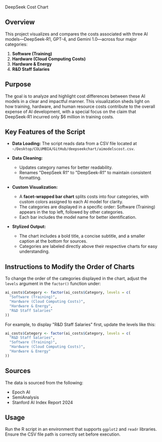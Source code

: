 DeepSeek Cost Chart

## Overview
This project visualizes and compares the costs associated with three AI models—DeepSeek-R1, GPT-4, and Gemini 1.0—across four major categories:

1. **Software (Training)**
2. **Hardware (Cloud Computing Costs)**
3. **Hardware & Energy**
4. **R&D Staff Salaries**

## Purpose
The goal is to analyze and highlight cost differences between these AI models in a clear and impactful manner. This visualization sheds light on how training, hardware, and human resource costs contribute to the overall expense of AI development, with a special focus on the claim that DeepSeek-R1 incurred only $6 million in training costs.

## Key Features of the Script

- **Data Loading:**
  The script reads data from a CSV file located at `~/Desktop/COLUMBIA/GitHub/deepseekchart/aimodelscost.csv`.

- **Data Cleaning:**
  - Updates category names for better readability.
  - Renames "DeepSeek R1" to "DeepSeek-R1" to maintain consistent formatting.

- **Custom Visualization:**
  - A **facet-wrapped bar chart** splits costs into four categories, with custom colors assigned to each AI model for clarity.
  - The categories are displayed in a specific order: Software (Training) appears in the top left, followed by other categories.
  - Each bar includes the model name for better identification.

- **Stylized Output:**
  - The chart includes a bold title, a concise subtitle, and a smaller caption at the bottom for sources.
  - Categories are labeled directly above their respective charts for easy understanding.

## Instructions to Modify the Order of Charts
To change the order of the categories displayed in the chart, adjust the `levels` argument in the `factor()` function under:
```r
ai_costs$Category <- factor(ai_costs$Category, levels = c(
  "Software (Training)",
  "Hardware (Cloud Computing Costs)",
  "Hardware & Energy",
  "R&D Staff Salaries"
))
```
For example, to display "R&D Staff Salaries" first, update the levels like this:
```r
ai_costs$Category <- factor(ai_costs$Category, levels = c(
  "R&D Staff Salaries",
  "Software (Training)",
  "Hardware (Cloud Computing Costs)",
  "Hardware & Energy"
))
```

## Sources
The data is sourced from the following:
- Epoch AI
- SemiAnalysis
- Stanford AI Index Report 2024

## Usage
Run the R script in an environment that supports `ggplot2` and `readr` libraries. Ensure the CSV file path is correctly set before execution.

